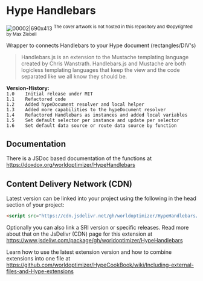 # Hype Handlebars
 
 ![00002|690x413](https://playground.maxziebell.de/Hype/Handlebars/HypeHandleBars_1.jpg)
<sup>The cover artwork is not hosted in this repository and &copy;opyrighted by Max Ziebell</sup>
 
 Wrapper to connects Handlebars to your Hype document (rectangles/DIV's)
 
 > Handlebars.js is an extension to the Mustache templating language created by Chris Wanstrath. Handlebars.js and Mustache are both logicless templating languages that keep the view and the code separated like we all know they should be.


**Version-History:**\
`1.0	Initial release under MIT`  
`1.1	Refactored code`  
`1.2	Added hypeDocument resolver and local helper`  
`1.3	Added more capabilities to the hypeDocument resolver`  
`1.4	Refactored Handlebars as instances and added local variables`  
`1.5	Set default selector per instance and update per selector`  
`1.6	Set default data source or route data source by function`  

Documentation
--
There is a JSDoc based documentation of the functions at
https://doxdox.org/worldoptimizer/HypeHandlebars


Content Delivery Network (CDN)
--
Latest version can be linked into your project using the following in the head section of your project:
```html
<script src="https://cdn.jsdelivr.net/gh/worldoptimizer/HypeHandlebars/HypeHandlebars.min.js"></script>
```

Optionally you can also link a SRI version or specific releases. 
Read more about that on the JsDelivr (CDN) page for this extension at https://www.jsdelivr.com/package/gh/worldoptimizer/HypeHandlebars

Learn how to use the latest extension version and how to combine extensions into one file at
https://github.com/worldoptimizer/HypeCookBook/wiki/Including-external-files-and-Hype-extensions
